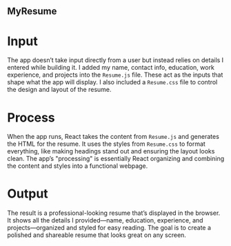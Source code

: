 ## MyResume

# Input
The app doesn’t take input directly from a user but instead relies on details I entered while building it. I added my name, contact info, education, work experience, and projects into the `Resume.js` file. These act as the inputs that shape what the app will display. I also included a `Resume.css` file to control the design and layout of the resume.

# Process
When the app runs, React takes the content from `Resume.js` and generates the HTML for the resume. It uses the styles from `Resume.css` to format everything, like making headings stand out and ensuring the layout looks clean. The app’s "processing" is essentially React organizing and combining the content and styles into a functional webpage.

# Output
The result is a professional-looking resume that’s displayed in the browser. It shows all the details I provided—name, education, experience, and projects—organized and styled for easy reading. The goal is to create a polished and shareable resume that looks great on any screen.
